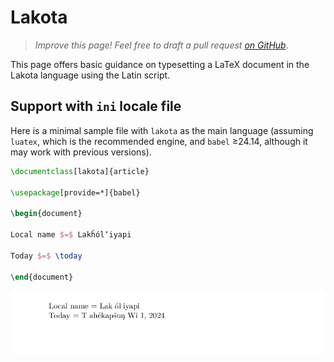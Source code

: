 # Lakota

<blockquote>
  <p><em>Improve this page! Feel free to draft a pull request <a href="https://github.com/latex3/babel/tree/docs/docs">on GitHub</a></em>.</p>
</blockquote>

This page offers basic guidance on typesetting a LaTeX document in the
Lakota language using the Latin script.

## Support with `ini` locale file

Here is a minimal sample file with `lakota` as the main language
(assuming `luatex`, which is the recommended engine, and `babel` ≥24.14,
although it may work with previous versions).

```tex
\documentclass[lakota]{article}

\usepackage[provide=*]{babel}

\begin{document}

Local name $=$ Lakȟólʼiyapi

Today $=$ \today

\end{document}
```

![](../media/locale-lakota.png)